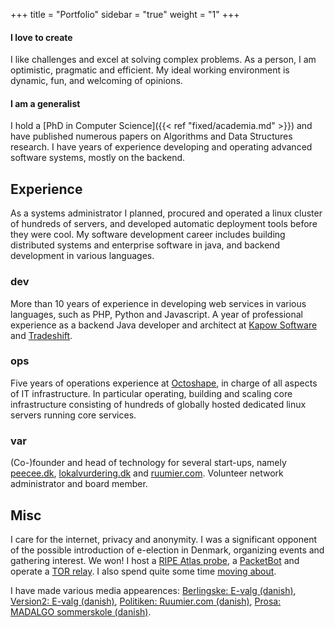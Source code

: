 +++
title = "Portfolio"
sidebar = "true"
weight = "1"
+++

#### I love to create
I like challenges and excel at solving complex problems.
As a person, I am optimistic, pragmatic and efficient. My ideal working environment is dynamic, fun, and welcoming of opinions.

#### I am a generalist 
I hold a [PhD in Computer Science]({{< ref "fixed/academia.md" >}}) and have published numerous papers on Algorithms and Data Structures research.
I have years of experience developing and operating advanced software systems, mostly on the backend. 


## Experience

As a systems administrator I planned, procured and operated a linux cluster of hundreds of servers, and developed automatic deployment tools before they were cool. My software development career includes building distributed systems and enterprise software in java, and backend development in various languages.

### dev
More than 10 years of experience in developing web services in various languages, such as PHP, Python and Javascript. A year of professional experience as a backend Java developer and architect at [Kapow Software](http://kapowsoftware.com/) and [Tradeshift](http://tradeshift.com/). 

### ops
Five years of operations experience at [Octoshape](http://www.octoshape.com/), in charge of all aspects of IT infrastructure. In particular operating, building and scaling core infrastructure consisting of hundreds of globally hosted dedicated linux servers running core services.

### var
(Co-)founder and head of technology for several start-ups, namely [peecee.dk](http://peecee.dk), [lokalvurdering.dk](http://lokalvurdering.dk) and [ruumier.com](http://ruumier.com). Volunteer network administrator and board member.


## Misc

I care for the internet, privacy and anonymity. I was a significant opponent of the possible introduction of e-election in Denmark, organizing events and gathering interest. We won! 
I host a [RIPE Atlas probe](https://atlas.ripe.net/probes/22029), a [PacketBot](https://www.packet.net/labs/packetbots) and operate a [TOR relay](https://globe.torproject.org/#/relay/ACC687BF3625EB8A283D6EFADA6FB04C57232D5E). I also spend quite some time [moving about](https://www.endomondo.com/profile/17622806).

I have made various media appearences: [Berlingske: E-valg (danish)](http://www.b.dk/nationalt/it-eksperter-lunkne-over-for-e-valg),  [Version2: E-valg (danish)](http://www.version2.dk/artikel/margrethe-vestagers-svar-til-laeserne-om-e-valg-50476), [Politiken: Ruumier.com (danish)](http://politiken.dk/forbrugogliv/forbrug/ECE2429409/danskernes-deleoekonomi-er-naaet-ned-i-kaelderen/), [Prosa: MADALGO sommerskole (danish)](https://www.prosa.dk/bliv-medlem/nyhed/artikel/fuldt-hus-til-algoritmisk-sommerskole/).